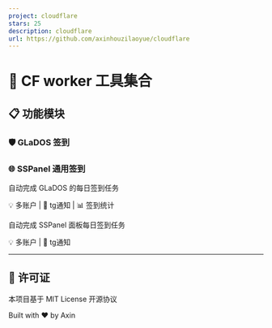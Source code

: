 ```yaml
---
project: cloudflare
stars: 25
description: cloudflare
url: https://github.com/axinhouzilaoyue/cloudflare
---
```


🚀 CF worker 工具集合
=================

📋 功能模块
-------

### 🛡️ GLaDOS 签到

### 🌐 SSPanel 通用签到

自动完成 GLaDOS 的每日签到任务

💡 多账户 | 🔔 tg通知 | 📊 签到统计

自动完成 SSPanel 面板每日签到任务

💡 多账户 | 🔔 tg通知

* * *

📄 许可证
------

本项目基于 MIT License 开源协议

Built with ❤️ by Axin
